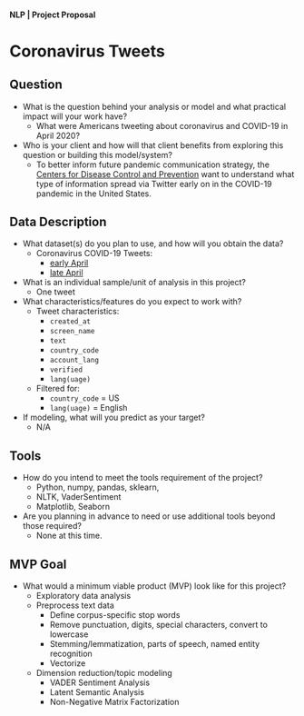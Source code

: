 #### NLP | Project Proposal

# Coronavirus Tweets   

## Question
* What is the question behind your analysis or model and what practical impact will your work have?
    * What were Americans tweeting about coronavirus and COVID-19 in April 2020? 
* Who is your client and how will that client benefits from exploring this question or building this model/system?
    * To better inform future pandemic communication strategy, the [Centers for Disease Control and Prevention](https://www.cdc.gov/coronavirus/2019-ncov/index.html) want to understand what type of information spread via Twitter early on in the COVID-19 pandemic in the United States. 

## Data Description
* What dataset(s) do you plan to use, and how will you obtain the data? 
    * Coronavirus COVID-19 Tweets:
        - [early April](https://www.kaggle.com/datasets/smid80/coronavirus-covid19-tweets-early-april) 
        - [late April](https://www.kaggle.com/datasets/smid80/coronavirus-covid19-tweets-late-april)
* What is an individual sample/unit of analysis in this project?
    * One tweet
* What characteristics/features do you expect to work with?
    * Tweet characteristics:
        - `created_at`
        - `screen_name`
        - `text`
        - `country_code`
        - `account_lang`
        - `verified`
        - `lang(uage)`
    * Filtered for:
        - `country_code` = US
        - `lang(uage)` = English
* If modeling, what will you predict as your target?
    *  N/A
    
## Tools
* How do you intend to meet the tools requirement of the project?
    * Python, numpy, pandas, sklearn, 
    * NLTK, VaderSentiment
    * Matplotlib, Seaborn
* Are you planning in advance to need or use additional tools beyond those required?
    * None at this time.

## MVP Goal
* What would a minimum viable product (MVP) look like for this project?
    * Exploratory data analysis
    * Preprocess text data
        * Define corpus-specific stop words
        * Remove punctuation, digits, special characters, convert to lowercase
        * Stemming/lemmatization, parts of speech, named entity recognition
        * Vectorize
    * Dimension reduction/topic modeling
        * VADER Sentiment Analysis
        * Latent Semantic Analysis
        * Non-Negative Matrix Factorization 